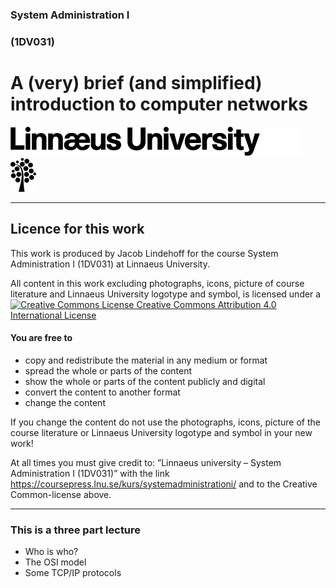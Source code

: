 <!-- Start -->
 <!-- .slide: data-state="lnu-intro" class="center" -->

### System Administration I
### (1DV031)
# A (very) brief (and simplified) introduction to computer networks
<!-- {_style="font-size: 165%;"} -->


![Lnu Logo](../images/lnu-logotype.png)
![Lnu Tree](../images/lnu-symbol.png)


<!-- {_class="lnu-footer"} -->


---

<!-- CC -->
<!-- .slide: data-state="lnu-cc" -->
## Licence for this work

This work is produced by Jacob Lindehoff for the course System Administration I (1DV031) at Linnaeus University.

All content in this work excluding photographs, icons, picture of course literature and Linnaeus University logotype and symbol, is licensed under a [![Creative Commons License](https://i.creativecommons.org/l/by/4.0/80x15.png) Creative Commons Attribution 4.0 International License](http://creativecommons.org/licenses/by/4.0/)

#### You are free to

* copy and redistribute the material in any medium or format
* spread the whole or parts of the content
* show the whole or parts of the content publicly and digital
* convert the content to another format
* change the content

If you change the content do not use the photographs, icons, picture of the course literature or Linnaeus University logotype and symbol in your new work!

At all times you must give credit to: ”Linnaeus university – System Administration I (1DV031)” with the link https://coursepress.lnu.se/kurs/systemadministrationi/ and to the Creative Common-license above.


---

### This is a three part lecture

* Who is who?
* The OSI model
* Some TCP/IP protocols

